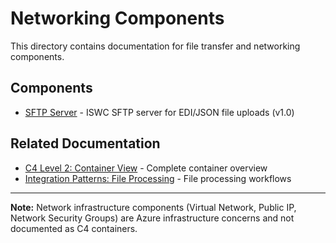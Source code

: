 # Networking Components

This directory contains documentation for file transfer and networking components.

## Components

- [SFTP Server](sftp-server.md) - ISWC SFTP server for EDI/JSON file uploads (v1.0)

## Related Documentation

- [C4 Level 2: Container View](../../c4-views/level2-containers.md) - Complete container overview
- [Integration Patterns: File Processing](../../integration-patterns/) - File processing workflows

---

**Note:** Network infrastructure components (Virtual Network, Public IP, Network Security Groups) are Azure infrastructure concerns and not documented as C4 containers.
